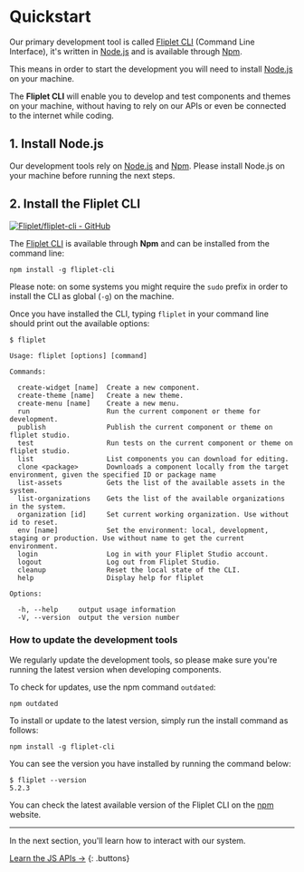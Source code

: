 # Quickstart

Our primary development tool is called [Fliplet CLI](https://github.com/Fliplet/fliplet-cli) (Command Line Interface), it's written in [Node.js](https://nodejs.org) and is available through [Npm](https://www.npmjs.com/package/fliplet-cli).

This means in order to start the development you will need to install [Node.js](https://nodejs.org) on your machine.

The **Fliplet CLI** will enable you to develop and test components and themes on your machine, without having to rely on our APIs or even be connected to the internet while coding.

## 1. Install Node.js

Our development tools rely on [Node.js](https://nodejs.org) and [Npm](https://www.npmjs.com). Please install Node.js on your machine before running the next steps.

## 2. Install the Fliplet CLI

[![Fliplet/fliplet-cli - GitHub](https://gh-card.dev/repos/Fliplet/fliplet-cli.svg)](https://github.com/Fliplet/fliplet-cli)

The [Fliplet CLI](https://www.npmjs.com/package/fliplet-cli) is available through **Npm** and can be installed from the command line:

```
npm install -g fliplet-cli
```

Please note: on some systems you might require the `sudo` prefix in order to install the CLI as global (`-g`) on the machine.

Once you have installed the CLI, typing `fliplet` in your command line should print out the available options:

```
$ fliplet

Usage: fliplet [options] [command]

Commands:

  create-widget [name]  Create a new component.
  create-theme [name]   Create a new theme.
  create-menu [name]    Create a new menu.
  run                   Run the current component or theme for development.
  publish               Publish the current component or theme on fliplet studio.
  test                  Run tests on the current component or theme on fliplet studio.
  list                  List components you can download for editing.
  clone <package>       Downloads a component locally from the target environment, given the specified ID or package name
  list-assets           Gets the list of the available assets in the system.
  list-organizations    Gets the list of the available organizations in the system.
  organization [id]     Set current working organization. Use without id to reset.
  env [name]            Set the environment: local, development, staging or production. Use without name to get the current environment.
  login                 Log in with your Fliplet Studio account.
  logout                Log out from Fliplet Studio.
  cleanup               Reset the local state of the CLI.
  help                  Display help for fliplet

Options:

  -h, --help     output usage information
  -V, --version  output the version number
```

### How to update the development tools

We regularly update the development tools, so please make sure you're running the latest version when developing components.

To check for updates, use the npm command `outdated`:

```
npm outdated
```

To install or update to the latest version, simply run the install command as follows:

```
npm install -g fliplet-cli
```

You can see the version you have installed by running the command below:

```
$ fliplet --version
5.2.3
```

You can check the latest available version of the Fliplet CLI on the [npm](https://www.npmjs.com/package/fliplet-cli) website.

---

In the next section, you'll learn how to interact with our system.

[Learn the JS APIs →](JS-APIs.md)
{: .buttons}

